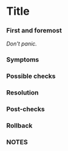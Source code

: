 # Title

### First and foremost

_Don't panic._

### Symptoms

### Possible checks

### Resolution

### Post-checks

### Rollback

### NOTES
